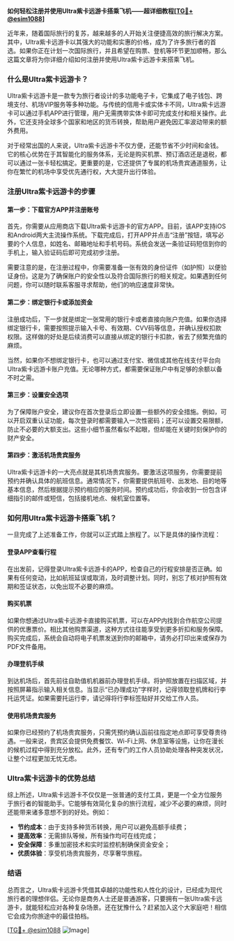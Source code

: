 **如何轻松注册并使用Ultra紫卡远游卡搭乘飞机——超详细教程[[TG💪+ @esim1088](https://t.me/s/esim1088)]**

近年来，随着国际旅行的复苏，越来越多的人开始关注便捷高效的旅行解决方案。其中，Ultra紫卡远游卡以其强大的功能和实惠的价格，成为了许多旅行者的首选。如果你正在计划一次国际旅行，并且希望在购票、登机等环节更加顺畅，那么这篇文章将为你详细介绍如何注册并使用Ultra紫卡远游卡来搭乘飞机。

### 什么是Ultra紫卡远游卡？

Ultra紫卡远游卡是一款专为旅行者设计的多功能电子卡，它集成了电子钱包、跨境支付、机场VIP服务等多种功能。与传统的信用卡或实体卡不同，Ultra紫卡远游卡可以通过手机APP进行管理，用户无需携带实体卡即可完成支付和相关操作。此外，它还支持全球多个国家和地区的货币转换，帮助用户避免因汇率波动带来的额外费用。

对于经常出国的人来说，Ultra紫卡远游卡不仅方便，还能节省不少时间和金钱。它的核心优势在于其智能化的服务体系，无论是购买机票、预订酒店还是退税，都可以通过一张卡轻松搞定。更重要的是，它还提供了专属的机场贵宾通道服务，让你在繁忙的机场中享受优先通行权，大大提升出行体验。

### 注册Ultra紫卡远游卡的步骤

#### 第一步：下载官方APP并注册账号

首先，你需要从应用商店下载Ultra紫卡远游卡的官方APP。目前，该APP支持iOS和Android两大主流操作系统。下载完成后，打开APP并点击“注册”按钮，填写必要的个人信息，如姓名、邮箱地址和手机号码。系统会发送一条验证码短信到你的手机上，输入验证码后即可完成初步注册。

需要注意的是，在注册过程中，你需要准备一张有效的身份证件（如护照）以便验证身份。这是为了确保账户的安全性以及符合国际旅行的相关规定。如果遇到任何问题，你可以随时联系客服寻求帮助，他们的响应速度非常快。

#### 第二步：绑定银行卡或添加资金

注册成功后，下一步就是绑定一张常用的银行卡或者直接向账户充值。如果你选择绑定银行卡，需要按照提示输入卡号、有效期、CVV码等信息，并确认授权扣款权限。这样做的好处是后续消费可以直接从绑定的银行卡扣款，省去了频繁充值的麻烦。

当然，如果你不想绑定银行卡，也可以通过支付宝、微信或其他在线支付平台向Ultra紫卡远游卡账户充值。无论哪种方式，都需要保证账户中有足够的余额以备不时之需。

#### 第三步：设置安全选项

为了保障账户安全，建议你在首次登录后立即设置一些额外的安全措施。例如，可以开启双重认证功能，每次登录时都需要输入一次性密码；还可以设置交易限额，防止不必要的大额支出。这些小细节虽然看似不起眼，但却能在关键时刻保护你的财产安全。

#### 第四步：激活机场贵宾服务

Ultra紫卡远游卡的一大亮点就是其机场贵宾服务。要激活这项服务，你需要提前预约并确认具体的航班信息。通常情况下，你需要提供航班号、出发地、目的地等基本信息，然后根据提示预约相应的服务时间。预约成功后，你会收到一份包含详细指引的邮件或短信，包括接机地点、候机室位置等。

### 如何用Ultra紫卡远游卡搭乘飞机？

一旦完成了上述准备工作，你就可以正式踏上旅程了。以下是具体的操作流程：

#### 登录APP查看行程

在出发前，记得登录Ultra紫卡远游卡的APP，检查自己的行程安排是否正确。如果有任何变动，比如航班延误或取消，及时调整计划。同时，别忘了核对护照有效期和签证状态，以免出现不必要的麻烦。

#### 购买机票

如果你想通过Ultra紫卡远游卡直接购买机票，可以在APP内找到合作航空公司提供的优惠票价。相比其他购票渠道，这种方式往往能享受到更多折扣和服务保障。购买完成后，系统会自动将电子机票发送到你的邮箱中，请务必打印出来或保存为PDF文件备用。

#### 办理登机手续

到达机场后，首先前往自助值机机器前办理登机手续。将护照放置在扫描区域，并按照屏幕指示输入相关信息。当显示“已办理成功”字样时，记得领取登机牌和行李托运凭证。如果需要托运行李，请记得将行李标签贴好并交给工作人员。

#### 使用机场贵宾服务

如果你已经预约了机场贵宾服务，只需凭预约确认函前往指定地点即可享受尊贵待遇。一般来说，贵宾区会提供免费餐饮、Wi-Fi上网、休息室等设施，让你在漫长的候机过程中得到充分放松。此外，还有专门的工作人员协助处理各种突发状况，让整个过程更加无忧无虑。

### Ultra紫卡远游卡的优势总结

综上所述，Ultra紫卡远游卡不仅仅是一张普通的支付工具，更是一个全方位服务于旅行者的智能助手。它能够有效简化复杂的旅行流程，减少不必要的麻烦，同时还能带来诸多意想不到的好处。例如：

- **节约成本**：由于支持多种货币转换，用户可以避免高额手续费；
- **提高效率**：无需排队等候，所有操作均可在线完成；
- **安全保障**：多重加密技术和实时监控机制确保资金安全；
- **优质体验**：享受机场贵宾服务，尽享奢华旅程。

### 结语

总而言之，Ultra紫卡远游卡凭借其卓越的功能性和人性化的设计，已经成为现代旅行者的理想伴侣。无论你是商务人士还是普通游客，只要拥有一张Ultra紫卡远游卡，就能轻松应对各种复杂场景。还在犹豫什么？赶紧加入这个大家庭吧！相信它会成为你旅途中的最佳拍档。

[[TG💪+ @esim1088](https://t.me/s/esim1088) ![Image](https://i.postimg.cc/4NQfJmqS/Snipaste-2025-05-13-00-14-12.png)]